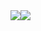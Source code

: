 <div>
  <a href="/" align="left">
   <img src="https://github-readme-stats.vercel.app/api/top-langs/?username=linzefan0612&layout=compact&hide_border=true" />
  </a>
​
  <a href="/" align="right">
     <img src="https://github-readme-stats.vercel.app/api?username=linzefan0612&show_icons=true&hide_border=true" />
  </a>
</div>

<!-- ![](https://komarev.com/ghpvc/?username=linzefan0612&color=brightgreen) -->

